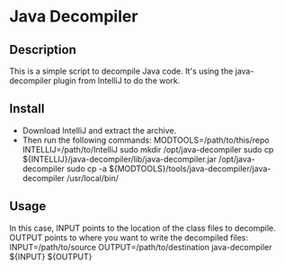 # Java Decompiler

## Description
This is a simple script to decompile Java code.
It's using the java-decompiler plugin from IntelliJ to do the work.

## Install
- Download IntelliJ and extract the archive.
- Then run the following commands:
		MODTOOLS=/path/to/this/repo
		INTELLIJ=/path/to/IntelliJ
		sudo mkdir /opt/java-decompiler
		sudo cp ${INTELLIJ}/java-decompiler/lib/java-decompiler.jar /opt/java-decompiler
		sudo cp -a ${MODTOOLS}/tools/java-decompiler/java-decompiler /usr/local/bin/

## Usage
In this case, INPUT points to the location of the class files to decompile.
OUTPUT points to where you want to write the decompiled files:
	INPUT=/path/to/source
	OUTPUT=/path/to/destination
	java-decompiler ${INPUT} ${OUTPUT}
